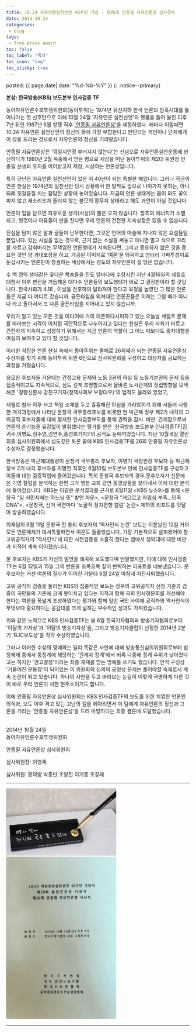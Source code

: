 ```yaml
---
title: 10.24 자유언론실천선언 40주년 기념 - 제26회 안종필 자유언론상 심사경위
date: 2014-10-24
categories:
 - blog
tags:
 - free press award
toc: false
toc_label: "목차"
toc_icon: "cog"
toc_sticky: true
---
```


<head>
	<link rel="stylesheet" href="/resource/styles.css">
</head>

posted: {{ page.date| date: "%d-%b-%Y" }}
{: .notice--primary}


<b>
본상: 한국방송(KBS) 보도본부 인사검증 TF
</b>

동아자유언론수호투쟁위원회(동아투위)는 1974년 유신치하 한국 언론의 암흑시대를 뚫어나가는 첫 신호탄으로 이해 10월 24일 '자유언론 실천선언'의 횃불을 들어 올린 이후 7년 뒤인 1987년 6월 항쟁 직후 <a href="https://ko.wikipedia.org/wiki/%EC%95%88%EC%A2%85%ED%95%84_%EC%9E%90%EC%9C%A0%EC%96%B8%EB%A1%A0%EC%83%81">'안종필 자유언론상'</a>을 제정하였다. 해마다 이맘때면 10.24 자유언론 실천선언의 정신의 뜻에 가장 부합한다고 판단되는 개인이나 단체에게 이 상을 드리는 것으로서 자유언론의 정신을 기려왔습니다.

안종필 자유언론상은 '꺾일지언정 부러지지 않는다'는 신념으로 자유언론실천운동에 헌신하다가 1980년 2월 옥중에서 얻은 병으로 세상을 떠난 동아투위의 제2대 위원장 안종필 선생의 유지를 이어받고자 제정, 시상하는 언론상입니다.

특히 금년은 자유언론 실천선언이 있은 지 40년이 되는 특별한 해입니다. 그러나 작금의 언론 현실은 1974년의 실천선언 당시 상황에서 한 발짝도 앞으로 나아가지 못하는, 아니 되레 뒷걸음질 치는 참담한 상황에 놓여있습니다. 지금의 언론 생태계는 봄이 와도 꽃이 피지 않고 새소리조차 들리지 않는 불모의 황무지 상태라고 해도 과언이 아닐 것입니다.

언론이 입을 닫으면 자유로운 생각(사상)의 봄은 오지 않습니다. 창조의 에너지가 소멸되고, 헛것이나 아류들이 판을 친다면 우리 언론의 건전한 지속성장은 있을 수 없습니다.

진실을 담지 않은 말과 글들이 난무한다면, 그것은 언어의 마술에 지나지 않은 요설들일 뿐입니다. 있는 사실을 없는 것으로, 근거 없는 소설을 써놓고 아니면 말고 식으로 꼬리를 자르고 감춰버리는 무책임한 언론행태가 지속된다면, 그리고 중요하지 않은 것을 중요한 것인 양 과대포장을 하고, 가공된 이미지로 ‘여론’을 왜곡하고 엉터리 가짜투성이로 둔갑시키는 언론만이 창궐하는 세상에서는 정도의 자유언론이 설 땅은 없습니다.

수 백 명의 생때같은 꽃다운 목숨들을 진도 앞바다에 수장시킨 지난 4월16일의 세월호 대참사 이후 변전을 거듭해온 대다수 언론들의 보도행태가 바로 그 결정판이라 할 것입니다. 한국사회가 4.16 , 이날을 전후하여 달라져야 한다고 목청을 높였던 그 많은 언론들은 지금 다 어디로 갔습니까. 골든타임을 외쳐대던 언론꾼들은 이제는 그럴 때가 아니다 라고 돌아서서 또 다른 골든타임을 지어내고 있지 않습니까.

우리가 알고 있는 모든 것을 미디어에 거의 의존하다시피하고 있는 오늘날 세월호 문제를 바라보는 시각이 이처럼 극단적으로 나누어지고 있다는 현실은 우리 사회가 바르고 건전하게 지속하고 성장하기 위해서는 지금 언론의 역할이 그 어느 때보다도 중차대함을 여실히 보여주고 있다 할 것입니다.

이러한 착잡한 언론 현실 속에서 동아투위는 올해로 26회째가 되는 안종필 자유언론상 수상자를 찾기 위해 동아투위 위원 6인으로 심사위원회를 구성하고 대상자를 공모하는 과정을 거쳤습니다.

응모한 후보자들 가운데는 간접고용 문제와 노동 3권의 허실 등 노동기본권의 문제 등을 집중적이고도 지속적으로, 심도 깊게 조명함으로써 올바른 노사관계의 정립방향을 모색해온 '경향신문사 강진구기자(정책사회부 부장대우)'의 업적도 올라와 있었고,

세월호 참사 이후 사고 책임 소재를 두고 흉흉해진 민심을 가라앉히기 위해 서둘러 시행한 개각과정에서 나타난 문창극 국무총리후보를 비롯한 현 박근혜 정부 제2기 내각의 고위공직 후보자들에 대해 철저한 인사검증보도를 통해 권력을 감시. 비판. 견제함으로써 언론의 순기능을 유감없이 발휘했다는 평가를 받은 '한국방송 보도본부 인사검증TF(김귀수,이병도,정수영,김연주,홍성희기자)'의 공적도 눈에띠었습니다. 지난 10월 6일 열린 최종 심사위원회에서 심도깊은 토론 끝에 KBS 인사검증TF를 26회 안종필 자유언론상 수상자로 결정했습니다.

한국방송은 박근혜대통령이 문창극 국무총리 후보자, 이병기 국정원장 후보자 등 박근혜 정부 2기 내각 후보자를 지명한 직후인 6월10일 보도본부 안에 인사검증TF를 구성하고 이들에 대한 검증작업에 들어갔습니다. 특히 문창극 후보자의 경우 문후보자가 신문에 쓴 기명 칼럼을 분석하는 한편 그가 행한 교회 강연 동영상들을 찾아내서 이에 대한 분석에 들어갔습니다. KBS는 이같은 분석결과를 근거로 6월11일 &lt;KBS 뉴스9&gt;를 통해 &lt;문창극 "일  식민지배는 하느님 뜻" 발언 파문&gt;, &lt;문창극 "게으르고 자립심 부족…민족 DNA"&gt;, &lt;문창극, 선거 국면마다 '노골적 정치편향 칼럼' 논란&gt; 제하의 리포트를 잇달아 방송하였습니다.

취재팀의 6월 11일 문창극 전 총리 후보자의 '역사인식 논란' 보도는 이튿날인 12일 거의 모든 언론매체가 대서특필하면서 여론도 들끓었습니다. 가장 기본적으로 살펴봤어야 할 고위공직자의 '역사인식'에 대한 사전검증을 소홀히 했다는 점에서 청와대에 대한 비판과 지적이 계속 이어졌습니다.

문 후보자는 KBS가 자신의 발언을 왜곡해 보도했다며 반발했지만, 이에 대해 인사검증 TF는 6월 12일과 15일 그의 반론을 조목조목 짚어 반박하는 리포트를 내보냈습니다. 문 후보자는 거센 여론의 질타가 이어진 가운데 6월 24일 마침내 자진사퇴했습니다.

고위 공직자 검증을 둘러싼 KBS의 집중적인 보도는 정부의 고위공직자 선정 기준과 검증이 국민들의 기준에 크게 못미치고 있다는 지적과 함께 국회 인사청문회를 개선해야 한다는 여론을 폭넓게 조성하였다는 평가와 함께 일반 국민 사이에 공직자의 역사인식이 무엇보다 중요하다는 공감대를 크게 넓히는 부수적인 성과도 가져왔습니다.

위와 같은 노력으로 KBS 인사검증TF는 올 6월 한국기자협회와 방송기자협회로부터 '이달의 기자상'과 '이달의 방송기자상'을, 그리고 방송기자클럽이 선정한 2014년 2분기 'BJC보도상'을 각각 수상하였습니다.

그러나 이러한 수상의 영예와는 달리 똑같은 사안에 대해 방송통신심의위원회로부터 법정제재 중에서 중징계에 해당하는 '관계자 징계'에서 비록 나중에 징계 수위가 낮아졌다고는 하지만 '권고결정'이라는 최종 제재를 받는 멍에를 쓰기도 했습니다. 인적 구성상 '기울어진 운동장'이 되어있는 이 위원회의 심의의 공정성 문제는 풀어야할 숙제로서 계속 논란이 되고 있습니다. 하나의 사안을 두고 바라보는 눈길이 이렇게 극명하게 다른 것이 바로 우리 언론이 처한 현주소이기도 합니다.

이에 안종필 자유언론상 심사위원회는 KBS 인사검증TF의 보도를 위한 치열한 언론인 의식과, 보도 이후 겪고 있는 고난의 길을 헤아리면서 이 팀에게 자유언론의 정신과 그 혼을 기리는 ‘안종필 자유언론상’을 드려 마땅하다는 최종 결론에 도달했습니다.

<br>
2014년 10월 24일

<br>
동아자유언론수호투쟁위원회

안종필 자유언론상 심사위원회

심사위원장:  이영록

심사위원: 황의방 박종만 조양진 이기중 조강래

<hr>

<div class="img-container">
<img width="60%" src="/assets/images/free press/i-cannot-write-wrong-in-the-face-of-history.png">
</div>

<div class="img-container">
<img width="60%" src="/assets/images/free press/free-press-award.png">
</div>

<hr>
